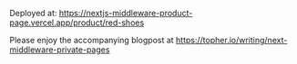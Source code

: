 Deployed at:
https://nextjs-middleware-product-page.vercel.app/product/red-shoes

Please enjoy the accompanying blogpost at https://topher.io/writing/next-middleware-private-pages
